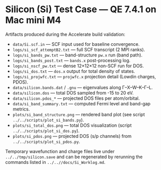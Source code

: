 # Silicon (Si) Test Case — QE 7.4.1 on Mac mini M4

Artifacts produced during the Accelerate build validation:

- `data/Si.scf.in` — SCF input used for baseline convergence.
- `logs/si_scf_attemptB2.txt` — full SCF transcript (2 MPI ranks).
- `logs/si_bands_pw.txt` — band-structure `pw.x` run (band path).
- `logs/si_bands_post.txt` — `bands.x` post-processing log.
- `logs/si_nscf_pw.txt` — dense 12×12×12 non-SCF run for DOS.
- `logs/si_dos.txt` — `dos.x` output for total density of states.
- `logs/si_projwfc.txt` — `projwfc.x` projection detail (Lowdin charges, PDOS).
- `data/silicon.bands.dat` / `.gnu` — eigenvalues along Γ–X–W–K–Γ–L.
- `data/silicon.dos` — total DOS sampled from -15 to 20 eV.
- `data/silicon.pdos_*` — projected DOS files per atom/orbital.
- `data/si_band_summary.txt` — computed Fermi level and band-gap metrics.
- `plots/si_band_structure.png` — rendered band plot (see script `../../scripts/plot_si_bands.py`).
- `plots/si_total_dos.png` — total DOS visualization (script `../../scripts/plot_si_dos.py`).
- `plots/si_pdos.png` — projected DOS (s/p channels) from `../../scripts/plot_si_pdos.py`.

Temporary wavefunction and charge files live under `../../tmp/silicon.save` and can be regenerated by rerunning the commands listed in `../..//docs/Si_Worklog.md`.
